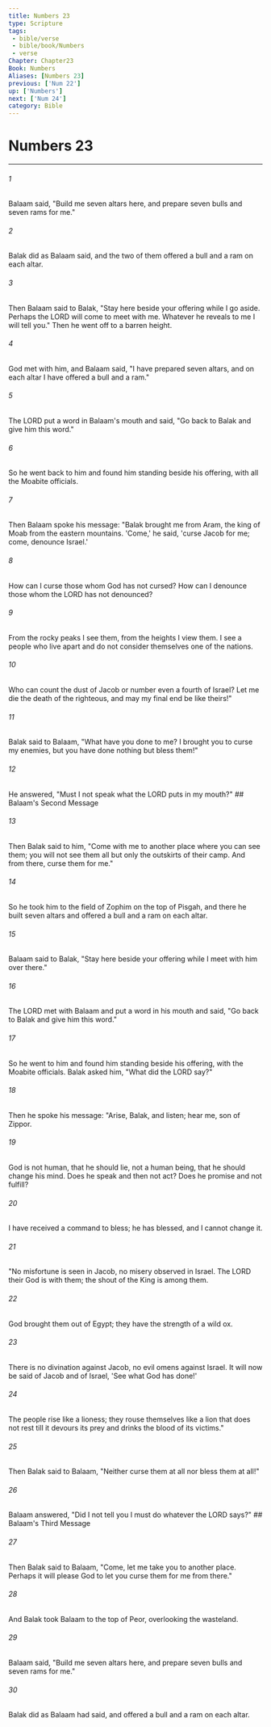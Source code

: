 ```yaml
---
title: Numbers 23
type: Scripture
tags:
 - bible/verse
 - bible/book/Numbers
 - verse
Chapter: Chapter23
Book: Numbers
Aliases: [Numbers 23]
previous: ['Num 22']
up: ['Numbers']
next: ['Num 24']
category: Bible
---
```

# Numbers 23

***


###### 1 
Balaam said, "Build me seven altars here, and prepare seven bulls and seven rams for me." 

###### 2 
Balak did as Balaam said, and the two of them offered a bull and a ram on each altar. 

###### 3 
Then Balaam said to Balak, "Stay here beside your offering while I go aside. Perhaps the LORD will come to meet with me. Whatever he reveals to me I will tell you." Then he went off to a barren height. 

###### 4 
God met with him, and Balaam said, "I have prepared seven altars, and on each altar I have offered a bull and a ram." 

###### 5 
The LORD put a word in Balaam's mouth and said, "Go back to Balak and give him this word." 

###### 6 
So he went back to him and found him standing beside his offering, with all the Moabite officials. 

###### 7 
Then Balaam spoke his message: "Balak brought me from Aram, the king of Moab from the eastern mountains. 'Come,' he said, 'curse Jacob for me; come, denounce Israel.' 

###### 8 
How can I curse those whom God has not cursed? How can I denounce those whom the LORD has not denounced? 

###### 9 
From the rocky peaks I see them, from the heights I view them. I see a people who live apart and do not consider themselves one of the nations. 

###### 10 
Who can count the dust of Jacob or number even a fourth of Israel? Let me die the death of the righteous, and may my final end be like theirs!" 

###### 11 
Balak said to Balaam, "What have you done to me? I brought you to curse my enemies, but you have done nothing but bless them!" 

###### 12 
He answered, "Must I not speak what the LORD puts in my mouth?" ## Balaam's Second Message 

###### 13 
Then Balak said to him, "Come with me to another place where you can see them; you will not see them all but only the outskirts of their camp. And from there, curse them for me." 

###### 14 
So he took him to the field of Zophim on the top of Pisgah, and there he built seven altars and offered a bull and a ram on each altar. 

###### 15 
Balaam said to Balak, "Stay here beside your offering while I meet with him over there." 

###### 16 
The LORD met with Balaam and put a word in his mouth and said, "Go back to Balak and give him this word." 

###### 17 
So he went to him and found him standing beside his offering, with the Moabite officials. Balak asked him, "What did the LORD say?" 

###### 18 
Then he spoke his message: "Arise, Balak, and listen; hear me, son of Zippor. 

###### 19 
God is not human, that he should lie, not a human being, that he should change his mind. Does he speak and then not act? Does he promise and not fulfill? 

###### 20 
I have received a command to bless; he has blessed, and I cannot change it. 

###### 21 
"No misfortune is seen in Jacob, no misery observed in Israel. The LORD their God is with them; the shout of the King is among them. 

###### 22 
God brought them out of Egypt; they have the strength of a wild ox. 

###### 23 
There is no divination against Jacob, no evil omens against Israel. It will now be said of Jacob and of Israel, 'See what God has done!' 

###### 24 
The people rise like a lioness; they rouse themselves like a lion that does not rest till it devours its prey and drinks the blood of its victims." 

###### 25 
Then Balak said to Balaam, "Neither curse them at all nor bless them at all!" 

###### 26 
Balaam answered, "Did I not tell you I must do whatever the LORD says?" ## Balaam's Third Message 

###### 27 
Then Balak said to Balaam, "Come, let me take you to another place. Perhaps it will please God to let you curse them for me from there." 

###### 28 
And Balak took Balaam to the top of Peor, overlooking the wasteland. 

###### 29 
Balaam said, "Build me seven altars here, and prepare seven bulls and seven rams for me." 

###### 30 
Balak did as Balaam had said, and offered a bull and a ram on each altar. 
